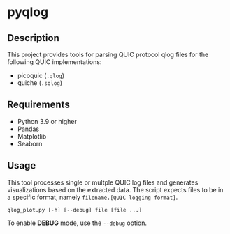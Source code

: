 # pyqlog

## Description

This project provides tools for parsing QUIC protocol qlog files for the following QUIC implementations:

- picoquic (`.qlog`)
- quiche (`.sqlog`)

## Requirements
- Python 3.9 or higher
- Pandas
- Matplotlib
- Seaborn

## Usage
This tool processes single or multple QUIC log files and generates visualizations based on the extracted data. The script expects files to be in a specific format, namely `filename.[QUIC logging format]`.

```
qlog_plot.py [-h] [--debug] file [file ...]
```

To enable **DEBUG** mode, use the `--debug` option.
